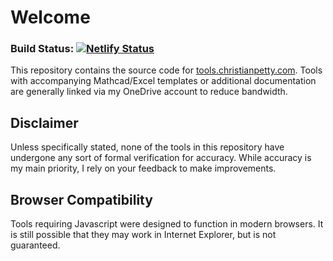 # Welcome
### Build Status: [![Netlify Status](https://api.netlify.com/api/v1/badges/83141ad9-1971-4f99-9659-41f41b245ad4/deploy-status)](https://app.netlify.com/sites/clever-pasteur-982c1c/deploys)

This repository contains the source code for [tools.christianpetty.com](https://tools.christianpetty.com). Tools with accompanying Mathcad/Excel templates or additional documentation are generally linked via my OneDrive account to reduce bandwidth.

## Disclaimer
Unless specifically stated, none of the tools in this repository have undergone any sort of formal verification for accuracy. While accuracy is my main priority, I rely on your feedback to make improvements.

## Browser Compatibility
Tools requiring Javascript were designed to function in modern browsers. It is still possible that they may work in Internet Explorer, but is not guaranteed.
